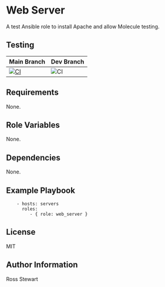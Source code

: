 # Web Server

A test Ansible role to install Apache and allow Molecule testing.

## Testing

| Main Branch | Dev Branch |
|:------------|:-----------|
| [![CI](https://github.com/rosskouk/molecule-test/actions/workflows/ci.yml/badge.svg?branch=main)](https://github.com/rosskouk/Ansible-Role-Web-Server/actions) | ![CI](https://github.com/rosskouk/molecule-test/actions/workflows/ci.yml/badge.svg?branch=dev) |

## Requirements

None.

## Role Variables

None.

## Dependencies

None.

## Example Playbook

```
    - hosts: servers
      roles:
         - { role: web_server }
```

## License

MIT

## Author Information

Ross Stewart
